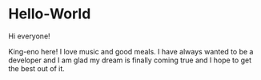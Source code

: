 # Hello-World
Hi everyone! 

King-eno here!
I love music and good meals.
I have always wanted to be a developer and I am glad my dream is finally coming true and I hope to get the best out of it.
